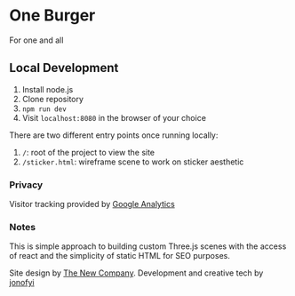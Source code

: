 # One Burger
For one and all

## Local Development
1. Install node.js
2. Clone repository
3. `npm run dev`
4. Visit `localhost:8080` in the browser of your choice

There are two different entry points once running locally:

1. `/`: root of the project to view the site
2. `/sticker.html`: wireframe scene to work on sticker aesthetic

### Privacy
Visitor tracking provided by [Google Analytics](https://analytics.google.com/)

### Notes
This is simple approach to building custom Three.js scenes with the access of react and the simplicity of static HTML for SEO purposes.

Site design by [The New Company](https://www.thenewcompany.com/). Development and creative tech by [jonofyi](https://jono.fyi/)
